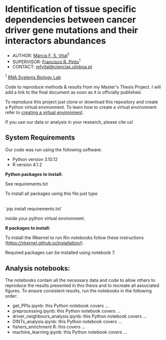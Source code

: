 # Identification of tissue specific dependencies between cancer driver gene mutations and their interactors abundances

- AUTHOR: [Márcia F. S. Vital](https://github.com/MarciaFSVital)<sup>1</sup>
- SUPERVISOR: [Francisco R. Pinto](https://github.com/frpinto)<sup>1</sup>
- CONTACT: [mfvital@ciencias.ulisboa.pt](mfvital@ciencias.ulisboa.pt)

<sup>1</sup> [RNA Systems Biology Lab](https://github.com/GamaPintoLab)

Code to reproduce methods & results from my Master's Thesis Project. I will add a link to the final document as soon as it is officially published.

To reproduce this project just clone or download this repository and create a Python virtual environment. To learn how to create a virtual environment refer to [creating a virtual environment](https://packaging.python.org/en/latest/guides/installing-using-pip-and-virtual-environments/#creating-a-virtual-environment).

If you use our data or analysis in your research, please cite us!

## System Requirements

Our code was run using the following software:
-	Python version 3.10.12
-	R version 4.1.2

**Python packages to install:**

See requirements.txt

To install all packages using this file just type

######
  ´pip install requirements.txt´

inside your python virtual environment.

**R packages to install:**

To install the IRkernel to run Rin notebooks follow these instructions (https://irkernel.github.io/installation/).

Required packages can be installed using notebook 7.

## Analysis notebooks:

The notebooks contain all the necessary data and code to allow others to reproduce the results presented in this thesis and to recreate all associated figures. To ensure consistent results, run the notebooks in the following order:

- get_PPIs.ipynb: this Python notebook covers …
- preprocessing.ipynb: this Python notebook covers …
- driver_neighbours_analysis.ipynb: this Python notebook covers  …
- DINTs_analysis.ipynb: this Python notebook covers …
- fishers_enrichment.R: this covers …
- machine_learning.ipynb: this Python notebook covers …
